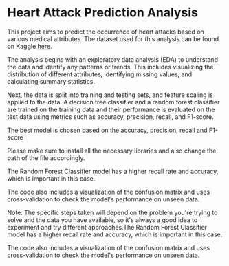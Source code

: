 # Heart Attack Prediction Analysis

This project aims to predict the occurrence of heart attacks based on various medical attributes. The dataset used for this analysis can be found on Kaggle [here](https://www.kaggle.com/datasets/rashikrahmanpritom/heart-attack-analysis-prediction-dataset?select=heart.csv). 

The analysis begins with an exploratory data analysis (EDA) to understand the data and identify any patterns or trends. This includes visualizing the distribution of different attributes, identifying missing values, and calculating summary statistics.

Next, the data is split into training and testing sets, and feature scaling is applied to the data. A decision tree classifier and a random forest classifier are trained on the training data and their performance is evaluated on the test data using metrics such as accuracy, precision, recall, and F1-score.

The best model is chosen based on the accuracy, precision, recall and F1-score

Please make sure to install all the necessary libraries and also change the path of the file accordingly.

The Random Forest Classifier model has a higher recall rate and accuracy, which is important in this case.

The code also includes a visualization of the confusion matrix and uses cross-validation to check the model's performance on unseen data.

Note: The specific steps taken will depend on the problem you're trying to solve and the data you have available, so it's always a good idea to experiment and try different approaches.The Random Forest Classifier model has a higher recall rate and accuracy, which is important in this case.

The code also includes a visualization of the confusion matrix and uses cross-validation to check the model's performance on unseen data.